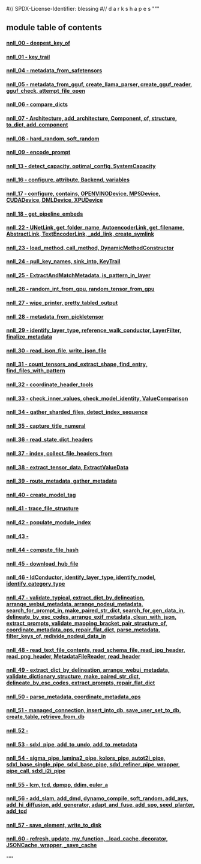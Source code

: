 #// SPDX-License-Identifier: blessing
#// d a r k s h a p e s
"""
## module table of contents

#### [nnll_00 - deepest_key_of](nnll_00)
#### [nnll_01 - key_trail](nnll_01)
#### [nnll_04 - metadata_from_safetensors](nnll_04)
#### [nnll_05 - metadata_from_gguf, create_llama_parser, create_gguf_reader, gguf_check, attempt_file_open](nnll_05)
#### [nnll_06 - compare_dicts](nnll_06)
#### [nnll_07 - Architecture, add_architecture, Component, of, structure, to_dict, add_component](nnll_07)
#### [nnll_08 - hard_random, soft_random](nnll_08)
#### [nnll_09 - encode_prompt](nnll_09)
#### [nnll_13 - detect_capacity, optimal_config, SystemCapacity](nnll_13)
#### [nnll_16 - configure, attribute, Backend, variables](nnll_16)
#### [nnll_17 - configure, contains, OPENVINODevice, MPSDevice, CUDADevice, DMLDevice, XPUDevice](nnll_17)
#### [nnll_18 - get_pipeline_embeds](nnll_18)
#### [nnll_22 - UNetLink, get_folder_name, AutoencoderLink, get_filename, AbstractLink, TextEncoderLink, _add_link, create_symlink](nnll_22)
#### [nnll_23 - load_method, call_method, DynamicMethodConstructor](nnll_23)
#### [nnll_24 - pull_key_names, sink_into, KeyTrail](nnll_24)
#### [nnll_25 - ExtractAndMatchMetadata, is_pattern_in_layer](nnll_25)
#### [nnll_26 - random_int_from_gpu, random_tensor_from_gpu](nnll_26)
#### [nnll_27 - wipe_printer, pretty_tabled_output](nnll_27)
#### [nnll_28 - metadata_from_pickletensor](nnll_28)
#### [nnll_29 - identify_layer_type, reference_walk_conductor, LayerFilter, finalize_metadata](nnll_29)
#### [nnll_30 - read_json_file, write_json_file](nnll_30)
#### [nnll_31 - count_tensors_and_extract_shape, find_entry, find_files_with_pattern](nnll_31)
#### [nnll_32 - coordinate_header_tools](nnll_32)
#### [nnll_33 - check_inner_values, check_model_identity, ValueComparison](nnll_33)
#### [nnll_34 - gather_sharded_files, detect_index_sequence](nnll_34)
#### [nnll_35 - capture_title_numeral](nnll_35)
#### [nnll_36 - read_state_dict_headers](nnll_36)
#### [nnll_37 - index, collect_file_headers_from](nnll_37)
#### [nnll_38 - extract_tensor_data, ExtractValueData](nnll_38)
#### [nnll_39 - route_metadata, gather_metadata](nnll_39)
#### [nnll_40 - create_model_tag](nnll_40)
#### [nnll_41 - trace_file_structure](nnll_41)
#### [nnll_42 - populate_module_index](nnll_42)
#### [nnll_43 - ](nnll_43)
#### [nnll_44 - compute_file_hash](nnll_44)
#### [nnll_45 - download_hub_file](nnll_45)
#### [nnll_46 - IdConductor, identify_layer_type, identify_model, identify_category_type](nnll_46)
#### [nnll_47 - validate_typical, extract_dict_by_delineation, arrange_webui_metadata, arrange_nodeui_metadata, search_for_prompt_in, make_paired_str_dict, search_for_gen_data_in, delineate_by_esc_codes, arrange_exif_metadata, clean_with_json, extract_prompts, validate_mapping_bracket_pair_structure_of, coordinate_metadata_ops, repair_flat_dict, parse_metadata, filter_keys_of, redivide_nodeui_data_in](nnll_47)
#### [nnll_48 - read_text_file_contents, read_schema_file, read_jpg_header, read_png_header, MetadataFileReader, read_header](nnll_48)
#### [nnll_49 - extract_dict_by_delineation, arrange_webui_metadata, validate_dictionary_structure, make_paired_str_dict, delineate_by_esc_codes, extract_prompts, repair_flat_dict](nnll_49)
#### [nnll_50 - parse_metadata, coordinate_metadata_ops](nnll_50)
#### [nnll_51 - managed_connection, insert_into_db, save_user_set_to_db, create_table, retrieve_from_db](nnll_51)
#### [nnll_52 - ](nnll_52)
#### [nnll_53 - sdxl_pipe, add_to_undo, add_to_metadata](nnll_53)
#### [nnll_54 - sigma_pipe, lumina2_pipe, kolors_pipe, autot2i_pipe, sdxl_base_single_pipe, sdxl_base_pipe, sdxl_refiner_pipe, wrapper, pipe_call, sdxl_i2i_pipe](nnll_54)
#### [nnll_55 - lcm, tcd, dpmpp, ddim, euler_a](nnll_55)
#### [nnll_56 - add_slam, add_dmd, dynamo_compile, soft_random, add_ays, add_hi_diffusion, add_generator, adapt_and_fuse, add_spo, seed_planter, add_tcd](nnll_56)
#### [nnll_57 - save_element, write_to_disk](nnll_57)
#### [nnll_60 - refresh, update, my_function, _load_cache, decorator, JSONCache, wrapper, _save_cache](nnll_60)
"""
